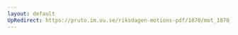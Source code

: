 ```yaml
---
layout: default
UpRedirect: https://pruto.im.uu.se/riksdagen-motions-pdf/1870/mot_1870__ak__99/mot_1870__ak__99-002.pdf
---
```

